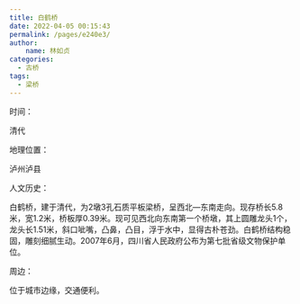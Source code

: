 ```yaml
---
title: 白鹤桥
date: 2022-04-05 00:15:43
permalink: /pages/e240e3/
author:
    name: 林如贞
categories:
  - 古桥
tags:
  - 梁桥 
---
```

时间：

清代

地理位置：

泸州泸县

人文历史：

白鹤桥，建于清代，为2墩3孔石质平板梁桥，呈西北—东南走向。现存桥长5.8米，宽1.2米，桥板厚0.39米。现可见西北向东南第一个桥墩，其上圆雕龙头1个，龙头长1.51米，斜口呲嘴，凸鼻，凸目，浮于水中，显得古朴苍劲。白鹤桥结构稳固，雕刻细腻生动。2007年6月，四川省人民政府公布为第七批省级文物保护单位。

周边：

位于城市边缘，交通便利。

